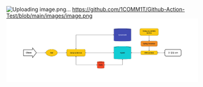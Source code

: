 ![Uploading image.png…]()
https://github.com/1COMM1T/Github-Action-Test/blob/main/images/image.png
![아키텍처](https://github.com/1COMM1T/Github-Action-Test/blob/main/images/image.png)
